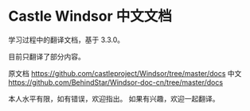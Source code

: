 ﻿# Castle Windsor 中文文档

学习过程中的翻译文档，基于 3.3.0。

目前只翻译了部分内容。

原文档 https://github.com/castleproject/Windsor/tree/master/docs
中文 https://github.com/BehindStar/Windsor-doc-cn/tree/master/docs

本人水平有限，如有错误，欢迎指出。
如果有兴趣，欢迎一起翻译。
